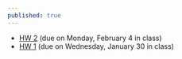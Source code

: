 ```yaml
---
published: true
---
```


- [HW 2]( myfiles/HW2.pdf) (due on Monday, February 4 in class)
- [HW 1]( myfiles/HW1.pdf) (due on Wednesday, January 30 in class)

